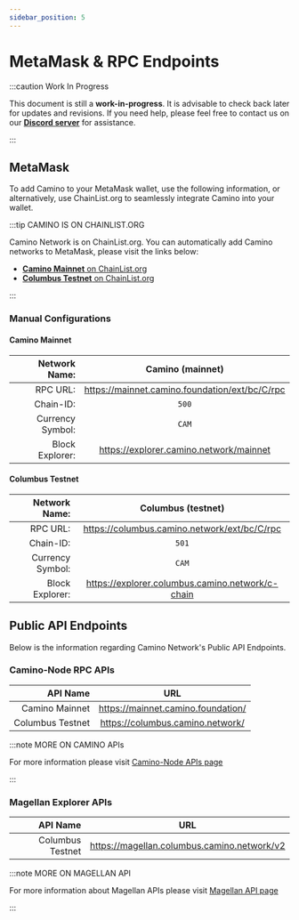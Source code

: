 ```yaml
---
sidebar_position: 5
---
```


# MetaMask & RPC Endpoints

:::caution Work In Progress

This document is still a **work-in-progress**. It is advisable to check back later for updates and revisions.
If you need help, please feel free to contact us on our [**Discord server**](https://discord.gg/camino) for assistance.

:::

## MetaMask

To add Camino to your MetaMask wallet, use the following information, or alternatively, use ChainList.org to seamlessly integrate Camino into your wallet.

:::tip CAMINO IS ON CHAINLIST.ORG

Camino Network is on ChainList.org. You can automatically add Camino networks to MetaMask, please visit the links below:

- [**Camino Mainnet** on ChainList.org](https://chainlist.org/?search=camino&testnets=false)
- [**Columbus Testnet** on ChainList.org](https://chainlist.org/?search=columbus&testnets=true)

:::

### Manual Configurations

#### Camino Mainnet

|    Network Name: |                Camino (mainnet)                |
| ---------------: | :--------------------------------------------: |
|         RPC URL: | https://mainnet.camino.foundation/ext/bc/C/rpc |
|        Chain-ID: |                     `500`                      |
| Currency Symbol: |                     `CAM`                      |
|  Block Explorer: |    https://explorer.camino.network/mainnet     |

#### Columbus Testnet

|    Network Name: |                Columbus (testnet)                |
| ---------------: | :----------------------------------------------: |
|         RPC URL: |   https://columbus.camino.network/ext/bc/C/rpc   |
|        Chain-ID: |                      `501`                       |
| Currency Symbol: |                      `CAM`                       |
|  Block Explorer: | https://explorer.columbus.camino.network/c-chain |

## Public API Endpoints

Below is the information regarding Camino Network's Public API Endpoints.

### Camino-Node RPC APIs

|         API Name |                URL                 |
| ---------------: | :--------------------------------: |
|   Camino Mainnet | https://mainnet.camino.foundation/ |
| Columbus Testnet |  https://columbus.camino.network/  |

:::note MORE ON CAMINO APIs

For more information please visit [Camino-Node APIs page](/developer/apis/camino-node-apis/)

:::

### Magellan Explorer APIs

|         API Name |                     URL                     |
| ---------------: | :-----------------------------------------: |
| Columbus Testnet | https://magellan.columbus.camino.network/v2 |

:::note MORE ON MAGELLAN API

For more information about Magellan APIs please visit [Magellan API page](/developer/apis/magellan)

:::
